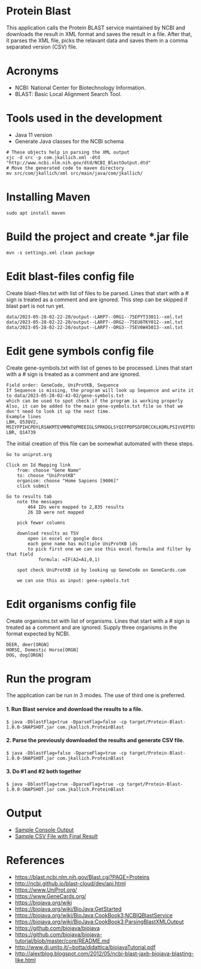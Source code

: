 # Protein Blast
This application calls the Protein BLAST service maintained by NCBI and downloads the result in XML format and saves the result in a file. After that, it parses the XML file, picks the relavant data and saves them in a comma separated version (CSV) file.

# Acronyms
* NCBI: National Center for Biotechnology Information.
* BLAST: Basic Local Alignment Search Tool.

# Tools used in the development
* Java 11 version
* Generate Java classes for the NCBI schema
```
# These objects help in parsing the XML output
xjc -d src -p com.jkallich.xml -dtd "http://www.ncbi.nlm.nih.gov/dtd/NCBI_BlastOutput.dtd"
# Move the generated code to maven directory
mv src/com/jkallich/xml src/main/java/com/jkallich/
```

# Installing Maven
```
sudo apt install maven
```

# Build the project and create *.jar file
```
mvn -s settings.xml clean package
```

# Edit blast-files config file
Create blast-files.txt with list of files to be parsed. Lines that start with a # sign is treated as a comment and are ignored.
This step can be skipped if blast part is not run yet.
```
data/2023-05-28-02-22-20/output--LARP7--ORG1--75EPYT33011--xml.txt
data/2023-05-28-02-22-20/output--LARP7--ORG2--75EU6TKY012--xml.txt
data/2023-05-28-02-22-20/output--LARP7--ORG3--75EV6W45013--xml.txt
```

# Edit gene symbols config file
Create gene-symbols.txt with list of genes to be processed. Lines that start with a # sign is treated as a comment and are ignored.
```
Field order: GeneCode, UniProtKB, Sequence
If Sequence is missing, the program will look up Sequence and write it to data/2023-05-28-02-42-02/gene-symbols.txt 
which can be used to spot check if the program is working properly
Also, it can be added to the main gene-symbols.txt file so that we don't need to look it up the next time.
Example lines
LBH, Q53QV2, MSIYFPIHCPDYLRSAKMTEVMMNTQPMEEIGLSPRKDGLSYQIFPDPSDFDRCCKLKDRLPSIVVEPTEGEVESGELRWPPEEFLVQEDEQDNCEETAKENKEQ
LBR, Q14739
```
The initial creation of this file can be somewhat automated with these steps.
```
Go to uniprot.org

Click on Id Mapping link
    from: choose "Gene Name"
    to: choose "UniProtKB"
    organism: choose "Home Sapiens [9606]"
    click submit

Go to results tab
    note the messages
        464 IDs were mapped to 2,835 results
        26 ID were not mapped

    pick fewer columns

    download results as TSV
        open in excel or google docs
        each gene name has multiple UniProtKB ids
        to pick first one we can use this excel formula and filter by that field
            formula: =IF(A2=A1,0,1)

    spot check UniProtKB id by looking up GeneCode on GeneCards.com

    we can use this as input: gene-symbols.txt
```

# Edit organisms config file
Create organisms.txt with list of organisms. Lines that start with a # sign is treated as a comment and are ignored.
Supply three organisms in the format expected by NCBI.
```
DEER, deer[ORGN]
HORSE, Domestic Horse[ORGN]
DOG, dog[ORGN]
```

# Run the program
The application can be run in 3 modes. The use of third one is preferred.

#### 1. Run Blast service and download the results to a file.
```
$ java -DblastFlag=true -DparseFlag=false -cp target/Protein-Blast-1.0.0-SNAPSHOT.jar com.jkallich.ProteinBlast
```
#### 2. Parse the previously downloaded the results and generate CSV file.
```
$ java -DblastFlag=false -DparseFlag=true -cp target/Protein-Blast-1.0.0-SNAPSHOT.jar com.jkallich.ProteinBlast
```
#### 3. Do #1 and #2 both together
```
$ java -DblastFlag=true -DparseFlag=true -cp target/Protein-Blast-1.0.0-SNAPSHOT.jar com.jkallich.ProteinBlast
```

# Output 
* [Sample Console Output](https://github.com/jkallich/Protein-Blast/blob/main/sample-console-output.txt)
* [Sample CSV File with Final Result](https://github.com/jkallich/Protein-Blast/blob/main/sample-final-results.csv)

# References
* https://blast.ncbi.nlm.nih.gov/Blast.cgi?PAGE=Proteins
* http://ncbi.github.io/blast-cloud/dev/api.html
* https://www.UniProt.org/
* https://www.GeneCards.org/
* https://biojava.org/wiki
* https://biojava.org/wiki/BioJava:GetStarted
* https://biojava.org/wiki/BioJava:CookBook3:NCBIQBlastService
* https://biojava.org/wiki/BioJava:CookBook3:ParsingBlastXMLOutput
* https://github.com/biojava/biojava
* https://github.com/biojava/biojava-tutorial/blob/master/core/README.md
* http://www.di.unito.it/~botta/didattica/biojavaTutorial.pdf
* http://alextblog.blogspot.com/2012/05/ncbi-blast-jaxb-biojava-blasting-like.html

